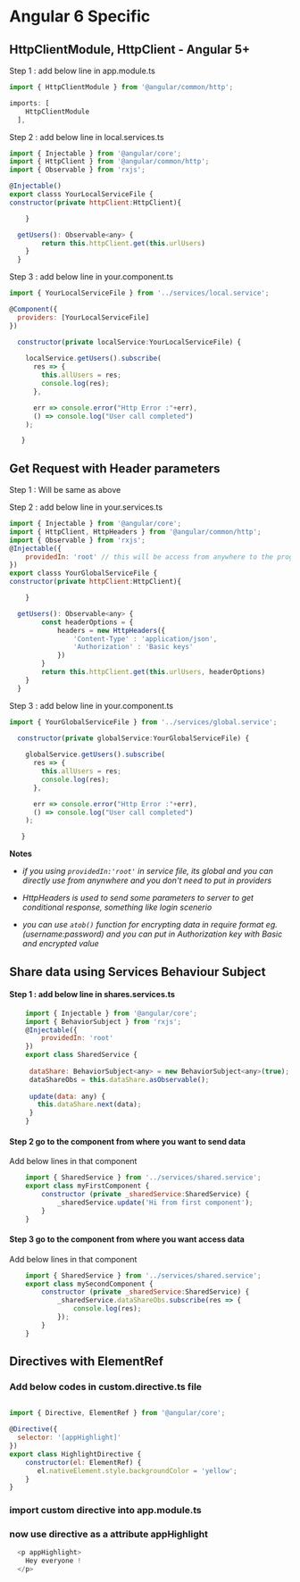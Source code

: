 # Angular 6 Specific

## HttpClientModule, HttpClient - Angular 5+
Step 1 : add below line in app.module.ts

```javascript
import { HttpClientModule } from '@angular/common/http';

imports: [
    HttpClientModule
  ],
```
Step 2 : add below line in local.services.ts

```javascript
import { Injectable } from '@angular/core'; 
import { HttpClient } from '@angular/common/http'; 
import { Observable } from 'rxjs';

@Injectable()
export classs YourLocalServiceFile {
constructor(private httpClient:HttpClient){

    }

  getUsers(): Observable<any> {
        return this.httpClient.get(this.urlUsers)
    } 
  }  
 ```
   
Step 3 : add below line in your.component.ts
```javascript
import { YourLocalServiceFile } from '../services/local.service';

@Component({
  providers: [YourLocalServiceFile]
})

  constructor(private localService:YourLocalServiceFile) {
    
    localService.getUsers().subscribe(
      res => {
        this.allUsers = res;
        console.log(res);
      },

      err => console.error("Http Error :"+err),
      () => console.log("User call completed")
    );

   }
```


## Get Request with Header parameters
Step 1 : Will be same as above

Step 2 : add below line in your.services.ts

```javascript
import { Injectable } from '@angular/core'; 
import { HttpClient, HttpHeaders } from '@angular/common/http'; 
import { Observable } from 'rxjs';
@Injectable({
    providedIn: 'root' // this will be access from anywhere to the program, you don't need to add service in provider
})
export classs YourGlobalServiceFile {
constructor(private httpClient:HttpClient){

    }

  getUsers(): Observable<any> {
        const headerOptions = {
            headers = new HttpHeaders({
                'Content-Type' : 'application/json',
                'Authorization' : 'Basic keys'
            })
        }
        return this.httpClient.get(this.urlUsers, headerOptions)
    } 
  }  
 ```
   
Step 3 : add below line in your.component.ts
```javascript
import { YourGlobalServiceFile } from '../services/global.service';

  constructor(private globalService:YourGlobalServiceFile) {
    
    globalService.getUsers().subscribe(
      res => {
        this.allUsers = res;
        console.log(res);
      },

      err => console.error("Http Error :"+err),
      () => console.log("User call completed")
    );

   }
```

__Notes__

 * _if you using ```providedIn:'root'``` in service file, its global and you can directly use from anynwhere and you don't need to put in providers_
 
* _HttpHeaders is used to send some parameters to server to get conditional response, something like login scenerio_

* _you can use ```atob()``` function for encrypting data in require format eg. (username:password) and you can put in Authorization key with Basic and encrypted value_


## Share data using Services Behaviour Subject

#### Step 1 : add below line in shares.services.ts
```javascript 
    import { Injectable } from '@angular/core';
    import { BehaviorSubject } from 'rxjs';
    @Injectable({
        providedIn: 'root'
    })
    export class SharedService {
    
     dataShare: BehaviorSubject<any> = new BehaviorSubject<any>(true);
     dataShareObs = this.dataShare.asObservable();
     
     update(data: any) {
       this.dataShare.next(data);
     }
    }
```
#### Step 2 go to the component from where you want to send data
Add below lines in that component
```javascript 
    import { SharedService } from '../services/shared.service';
    export class myFirstComponent {
        constructor (private _sharedService:SharedService) {
            _sharedService.update('Hi from first component');
        }
    }
```

#### Step 3 go to the component from where you want access data
Add below lines in that component
```javascript 
    import { SharedService } from '../services/shared.service';
    export class mySecondComponent {
        constructor (private _sharedService:SharedService) {
            _sharedService.dataShareObs.subscribe(res => {
                console.log(res);
            });
        }
    }
```

## Directives with ElementRef

### Add below codes in custom.directive.ts file

```javascript

import { Directive, ElementRef } from '@angular/core';

@Directive({
  selector: '[appHighlight]'
})
export class HighlightDirective {
    constructor(el: ElementRef) {
       el.nativeElement.style.backgroundColor = 'yellow';
    }
}

```
### import custom directive into app.module.ts

### now use directive as a attribute appHighlight
```javascript
  <p appHighlight>
    Hey everyone !
  </p>
  ```
